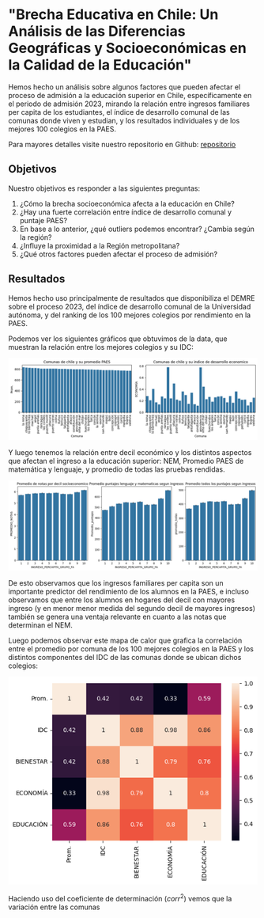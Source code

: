 # "Brecha Educativa en Chile: Un Análisis de las Diferencias Geográficas y Socioeconómicas en la Calidad de la Educación"

Hemos hecho un análisis sobre algunos factores que pueden afectar el proceso de admisión a la educación superior en Chile,
específicamente en el periodo de admisión 2023, mirando la relación entre ingresos familiares per capita de los estudiantes,
el índice de desarrollo comunal de las comunas donde viven y estudian, y los resultados individuales  y de los mejores 100 colegios
en la PAES.

Para mayores detalles visite nuestro repositorio en Github: [repositorio](https://github.com/crist0balsoto/Proyecto_Ciencia_de_datos)

## Objetivos

Nuestro objetivos es responder a las siguientes preguntas:
1. ¿Cómo la brecha socioeconómica afecta a la educación en Chile?
2. ¿Hay una fuerte correlación entre índice de desarrollo comunal y puntaje PAES?
3. En base a lo anterior, ¿qué outliers podemos encontrar? ¿Cambia según la región?
4. ¿Influye la proximidad a la Región metropolitana?
5. ¿Qué otros factores pueden afectar el proceso de admisión?

## Resultados

Hemos hecho uso principalmente de resultados que disponibiliza el DEMRE sobre el proceso 2023, del índice de desarrollo comunal de la Universidad autónoma, y del ranking de los 100 mejores colegios por rendimiento en la PAES.

Podemos ver los siguientes gráficos que obtuvimos de la data, que muestran la relación entre los mejores colegios y su IDC:

![output.png](output.png)

Y luego tenemos la relación entre decil económico y los distintos aspectos que afectan el ingreso a la educación superior: NEM, Promedio PAES de matemática y lenguaje, y promedio de todas las pruebas rendidas.

![output2.png](output2.png)

De esto observamos que los ingresos familiares per capita son un importante predictor del rendimiento de los alumnos en la PAES, e incluso observamos que entre los alumnos en hogares del decil con mayores ingreso (y en menor menor medida del segundo decil de mayores ingresos) también se genera una ventaja relevante en cuanto a las notas que determinan el NEM.

Luego podemos observar este mapa de calor que grafica la correlación entre el promedio por comuna de los 100 mejores colegios en la PAES y los distintos componentes del IDC de las comunas donde se ubican dichos colegios:

![output3](output3.png)

Haciendo uso del coeficiente de determinación ($corr^2$) vemos que la variación entre las comunas 

